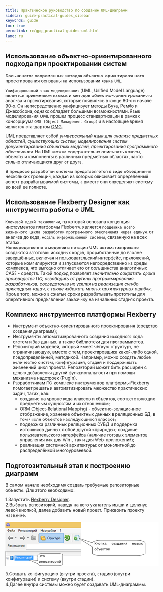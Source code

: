 ```yaml
---
title: Практическое руководство по созданию UML-диаграмм
sidebar: guide-practical-guides_sidebar
keywords: guide
toc: true
permalink: ru/gpg_practical-guides-uml.html
lang: ru
---
```


## Использование объектно-ориентированного подхода при проектировании систем

Большинство современных методов объектно-ориентированного проектирования основаны на использовании `языка UML`.

`Унифицированный язык моделирования` (UML, Unified Model Language) является приемником языков и методов объектно-ориентированного анализа и проектирования, которые появились в конце 80-х и начале 90-х. Он непосредственно унифицирует методы Буча, Рембо и Джекобсона, однако обладает большими возможностями. Язык моделирования UML прошел процесс стандартизации в рамках консорциума `OMG (Object Management Group)` и в настоящее время является стандартом [OMG](http://www.omg.org/spec/UML/).

UML представляет собой _универсальный язык для анализа предметных областей, существующих систем, моделирования систем документирования объектных моделей, проектирования программного обеспечения_. На UML можно содержательно описывать классы, объекты и компоненты в различных предметных областях, часто сильно отличающихся друг от друга.

В процессе разработки система представляется в виде объединения нескольких проекций, каждая из которых описывает определенный аспект разрабатываемой системы, а вместе они определяют систему во всей ее полноте.

## Использование Flexberry Designer как инструмента работы с UML

`Ключевой идеей технологии`, на которой основана концепция инструментов [платформы Flexberry](fp_landing_page.html), является `поддержка всего жизненного цикла разработки программного обеспечения через единую`, от анализа до кода, `модель информационной системы`, связанную на всех этапах.  
Непосредственно с моделей в нотации UML автоматизировано создаются заготовки исходных кодов, проработанные до вполне завершённых, включая и пользовательский интерфейс, приложений, которые компилируются и запускаются непосредственно из среды комплекса, что выгодно отличает его от большинства аналогичных CASE - средств. 
Такой подход позволяет _значительно сократить сроки производства ПО, освободить от рутины программирования разработчиков, сосредоточив их усилия на реализации сугубо прикладных задач, а также избежать многих архитектурных ошибок_. Кроме того, можно в сжатые сроки разрабатывать прототипы для оперативного предъявления заказчику на начальных стадиях проекта.

## Комплекс инструментов платформы Flexberry

* Инструмент объектно-ориентированного проектирования (средство создания диаграмм);
* Инструменты автоматизированного создания исходного кода систем и баз данных, а также библиотеки для программистов.
* Репозиторий моделей, который имеет чёткую структуру, не ограничивающую, вместе с тем, проектировщика какой-либо одной, предопределённой, методикой. Например, можно создать любое количество систем, конфигураций, стадий и поддерживать жизненный цикл проекта. Репозиторий может быть расширен с целью добавления другой функциональности при помощи механизма надстроек (PlugIn).
* Разработчикам ПО комплекс инструментов платформы Flexberry помогает решать и автоматизировать множество практических задач, таких, как: 
    * создание на уровне кода классов и объектов, соответствующих предметным сущностям и их отношениям; 
    * ORM (Object-Relational Mapping) - объектно-реляционное отображение, хранение объектных данных в реляционных БД, в том числе объектов наследующихся классов; 
    * поддержка различных реляционных СУБД и поддержка источников данных любой другой «природы»; 
    создание пользовательского интерфейса (наличие готовых элементов управления как для Win-, так и для Web-приложений);
    * реализация системной архитектуры: от монолитной до распределённой многоуровневой.

## Подготовительный этап к построению диаграмм

В самом начале необходимо создать требуемые репозиторные объекты. Для этого необходимо:

1.Запустить [Flexberry Designer](fd_landing_page.html).  
2.Выбрать репозиторий, наведя на него указатель мыши и щелкнув левой кнопкой, далее добавить новый проект. Присвоить проекту название.

![](/images/pages/guides/flexberry-designer/create-repository.png)

3.Создать конфигурацию (внутри проекта), стадию (внутри конфигурации) и систему (внутри стадии).  
4.Далее внутри системы можно будет создавать UML-диаграммы.
